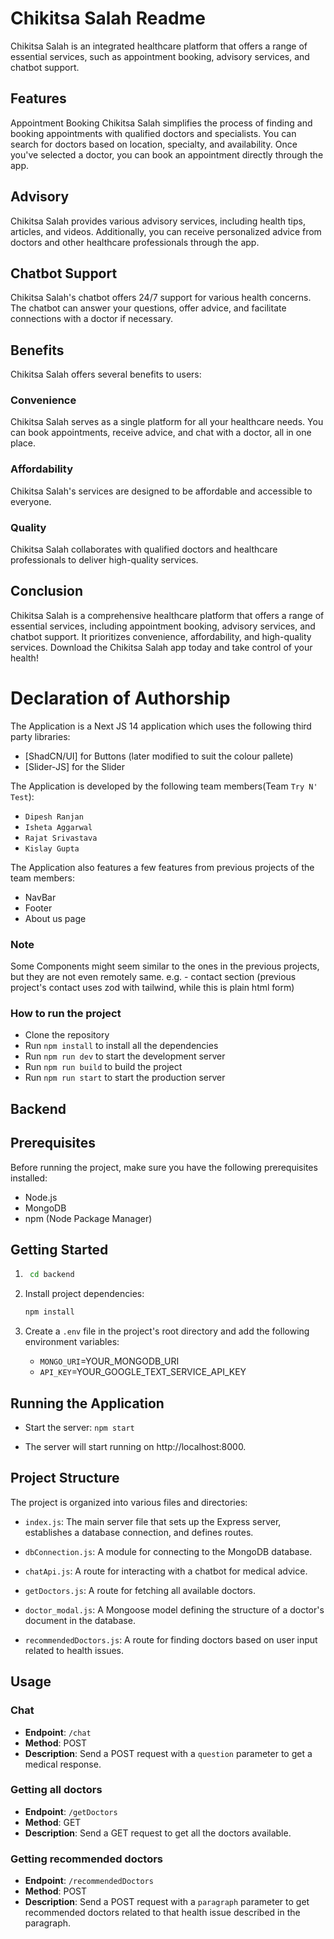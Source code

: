 # Chikitsa Salah Readme
Chikitsa Salah is an integrated healthcare platform that offers a range of essential services, such as appointment booking, advisory services, and chatbot support.

## Features
Appointment Booking
Chikitsa Salah simplifies the process of finding and booking appointments with qualified doctors and specialists. You can search for doctors based on location, specialty, and availability. Once you've selected a doctor, you can book an appointment directly through the app.

## Advisory
Chikitsa Salah provides various advisory services, including health tips, articles, and videos. Additionally, you can receive personalized advice from doctors and other healthcare professionals through the app.

## Chatbot Support
Chikitsa Salah's chatbot offers 24/7 support for various health concerns. The chatbot can answer your questions, offer advice, and facilitate connections with a doctor if necessary.

## Benefits
Chikitsa Salah offers several benefits to users:

### Convenience
Chikitsa Salah serves as a single platform for all your healthcare needs. You can book appointments, receive advice, and chat with a doctor, all in one place.

### Affordability
Chikitsa Salah's services are designed to be affordable and accessible to everyone.

### Quality
 Chikitsa Salah collaborates with qualified doctors and healthcare professionals to deliver high-quality services.

## Conclusion
Chikitsa Salah is a comprehensive healthcare platform that offers a range of essential services, including appointment booking, advisory services, and chatbot support. It prioritizes convenience, affordability, and high-quality services. Download the Chikitsa Salah app today and take control of your health!

# Declaration of Authorship
The Application is a Next JS 14 application which uses the following third party libraries:
- [ShadCN/UI] for Buttons (later modified to suit the colour pallete)
- [Slider-JS] for the Slider

The Application is developed by the following team members(Team `Try N' Test`):
- `Dipesh Ranjan`
- `Isheta Aggarwal`
- `Rajat Srivastava`
- `Kislay Gupta`

The Application also features a few features from previous projects of the team members:
- NavBar
- Footer
- About us page

### Note
Some Components might seem similar to the ones in the previous projects, but they are not even remotely same. e.g. - contact section (previous project's contact uses zod with tailwind, while this is plain html form)

### How to run the project

- Clone the repository
- Run `npm install` to install all the dependencies
- Run `npm run dev` to start the development server
- Run `npm run build` to build the project
- Run `npm run start` to start the production server

## Backend

## Prerequisites

Before running the project, make sure you have the following prerequisites installed:

- Node.js
- MongoDB
- npm (Node Package Manager)

## Getting Started

1. ```bash
    cd backend

2. Install project dependencies:

   ```bash
   npm install

3. Create a ```.env``` file in the project's root directory and add the following environment variables:
   - `MONGO_URI`=YOUR_MONGODB_URI
   - `API_KEY`=YOUR_GOOGLE_TEXT_SERVICE_API_KEY

## Running the Application
* Start the server: ```npm start```

* The server will start running on http://localhost:8000.


## Project Structure
The project is organized into various files and directories:

* ```index.js```: The main server file that sets up the Express server, establishes a database connection, and defines routes.

* ```dbConnection.js```: A module for connecting to the MongoDB database.

* ```chatApi.js```: A route for interacting with a chatbot for medical advice.

* ```getDoctors.js```: A route for fetching all available doctors.

* ```doctor_modal.js```: A Mongoose model defining the structure of a doctor's document in the database.

* ```recommendedDoctors.js```: A route for finding doctors based on user input related to health issues.

## Usage 

### Chat 

- **Endpoint**: ```/chat```
- **Method**: POST
- **Description**: Send a POST request with a ```question``` parameter to get a medical response.

### Getting all doctors

- **Endpoint**: ```/getDoctors```
- **Method**: GET
- **Description**: Send a GET request to get all the doctors available.

### Getting recommended doctors

- **Endpoint**: ```/recommendedDoctors```
- **Method**: POST
- **Description**: Send a POST request with a ```paragraph``` parameter to get recommended doctors related to that health issue described in the paragraph.
